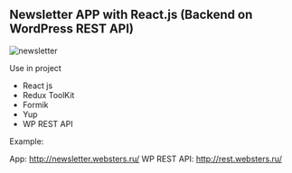 ## Newsletter APP with React.js (Backend on WordPress REST API)

![newsletter](https://user-images.githubusercontent.com/64083482/145073419-cd9eef24-a7ff-4259-8591-32ad32c65ac9.gif)

Use in project

* React js
* Redux ToolKit
* Formik
* Yup
* WP REST API

Example:

App: http://newsletter.websters.ru/
WP REST API: http://rest.websters.ru/
